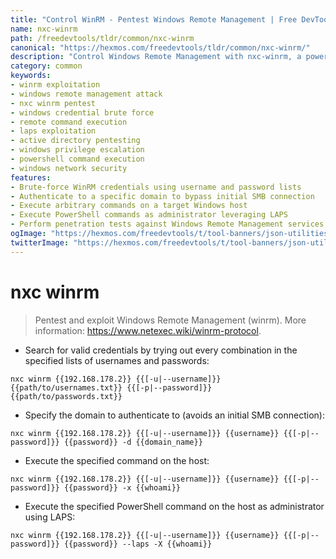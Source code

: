 ```yaml
---
title: "Control WinRM - Pentest Windows Remote Management | Free DevTools"
name: nxc-winrm
path: /freedevtools/tldr/common/nxc-winrm
canonical: "https://hexmos.com/freedevtools/tldr/common/nxc-winrm/"
description: "Control Windows Remote Management with nxc-winrm, a powerful penetration testing tool.  Exploit winrm vulnerabilities and manage remote systems securely. Free online tool, no registration required."
category: common
keywords:
- winrm exploitation
- windows remote management attack
- nxc winrm pentest
- windows credential brute force
- remote command execution
- laps exploitation
- active directory pentesting
- windows privilege escalation
- powershell command execution
- windows network security
features:
- Brute-force WinRM credentials using username and password lists
- Authenticate to a specific domain to bypass initial SMB connection
- Execute arbitrary commands on a target Windows host
- Execute PowerShell commands as administrator leveraging LAPS
- Perform penetration tests against Windows Remote Management services
ogImage: "https://hexmos.com/freedevtools/t/tool-banners/json-utilities-banner.png"
twitterImage: "https://hexmos.com/freedevtools/t/tool-banners/json-utilities-banner.png"
---
```


# nxc winrm

> Pentest and exploit Windows Remote Management (winrm).
> More information: <https://www.netexec.wiki/winrm-protocol>.

- Search for valid credentials by trying out every combination in the specified lists of usernames and passwords:

`nxc winrm {{192.168.178.2}} {{[-u|--username]}} {{path/to/usernames.txt}} {{[-p|--password]}} {{path/to/passwords.txt}}`

- Specify the domain to authenticate to (avoids an initial SMB connection):

`nxc winrm {{192.168.178.2}} {{[-u|--username]}} {{username}} {{[-p|--password]}} {{password}} -d {{domain_name}}`

- Execute the specified command on the host:

`nxc winrm {{192.168.178.2}} {{[-u|--username]}} {{username}} {{[-p|--password]}} {{password}} -x {{whoami}}`

- Execute the specified PowerShell command on the host as administrator using LAPS:

`nxc winrm {{192.168.178.2}} {{[-u|--username]}} {{username}} {{[-p|--password]}} {{password}} --laps -X {{whoami}}`
